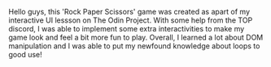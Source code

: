 Hello guys, this 'Rock Paper Scissors' game was created as apart of my interactive UI lessson on The Odin Project. With some help from the TOP discord, I was able to implement some extra interactivities to make my game look and feel a bit more fun to play. Overall, I learned a lot about DOM manipulation and I was able to put my newfound knowledge about loops to good use!
